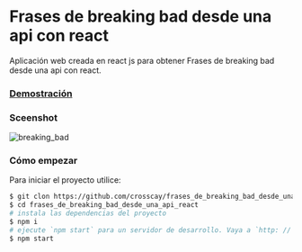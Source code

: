 # Frases de breaking bad desde una api con react
Aplicación web creada en react js para obtener Frases de breaking bad desde una api con react.

### [Demostración](https://crosscay.github.io/frases_de_breaking_bad_desde_una_api_react/)

### Sceenshot
![breaking_bad](https://user-images.githubusercontent.com/15184739/90339803-f116c800-dfb8-11ea-9cd9-81c419c94202.PNG)

### Cómo empezar

Para iniciar el proyecto utilice:

```bash
$ git clon https://github.com/crosscay/frases_de_breaking_bad_desde_una_api_react.git
$ cd frases_de_breaking_bad_desde_una_api_react
# instala las dependencias del proyecto
$ npm i
# ejecute `npm start` para un servidor de desarrollo. Vaya a `http: // localhost: 3000 /`. La aplicación se volverá a cargar automáticamente si cambia alguno de los archivos de origen.
$ npm start
```